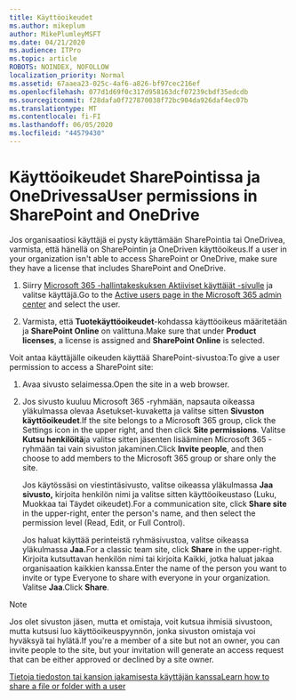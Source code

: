```yaml
---
title: Käyttöoikeudet
ms.author: mikeplum
author: MikePlumleyMSFT
ms.date: 04/21/2020
ms.audience: ITPro
ms.topic: article
ROBOTS: NOINDEX, NOFOLLOW
localization_priority: Normal
ms.assetid: 67aaea23-025c-4af6-a826-bf97cec216ef
ms.openlocfilehash: 077d1d69f0c317d958163dcf07239cbdf35edcdb
ms.sourcegitcommit: f28dafa0f727870038f72bc904da926daf4ec07b
ms.translationtype: MT
ms.contentlocale: fi-FI
ms.lasthandoff: 06/05/2020
ms.locfileid: "44579430"
---
```

# <a name="user-permissions-in-sharepoint-and-onedrive"></a><span data-ttu-id="95a5e-102">Käyttöoikeudet SharePointissa ja OneDrivessa</span><span class="sxs-lookup"><span data-stu-id="95a5e-102">User permissions in SharePoint and OneDrive</span></span>

<span data-ttu-id="95a5e-103">Jos organisaatiosi käyttäjä ei pysty käyttämään SharePointia tai OneDrivea, varmista, että hänellä on SharePointin ja OneDriven käyttöoikeus.</span><span class="sxs-lookup"><span data-stu-id="95a5e-103">If a user in your organization isn't able to access SharePoint or OneDrive, make sure they have a license that includes SharePoint and OneDrive.</span></span> 
  
1. <span data-ttu-id="95a5e-104">Siirry [Microsoft 365 -hallintakeskuksen Aktiiviset käyttäjät -sivulle](https://portal.office.com/adminportal/home#/users) ja valitse käyttäjä.</span><span class="sxs-lookup"><span data-stu-id="95a5e-104">Go to the [Active users page in the Microsoft 365 admin center](https://portal.office.com/adminportal/home#/users) and select the user.</span></span> 
    
2. <span data-ttu-id="95a5e-105">Varmista, että **Tuotekäyttöoikeudet**-kohdassa käyttöoikeus määritetään ja **SharePoint Online** on valittuna.</span><span class="sxs-lookup"><span data-stu-id="95a5e-105">Make sure that under **Product licenses**, a license is assigned and **SharePoint Online** is selected.</span></span> 
    
 <span data-ttu-id="95a5e-106">Voit antaa käyttäjälle oikeuden käyttää SharePoint-sivustoa:</span><span class="sxs-lookup"><span data-stu-id="95a5e-106">To give a user permission to access a SharePoint site:</span></span> 
  
1. <span data-ttu-id="95a5e-107">Avaa sivusto selaimessa.</span><span class="sxs-lookup"><span data-stu-id="95a5e-107">Open the site in a web browser.</span></span>
    
2. <span data-ttu-id="95a5e-108">Jos sivusto kuuluu Microsoft 365 -ryhmään, napsauta oikeassa yläkulmassa olevaa Asetukset-kuvaketta ja valitse sitten **Sivuston käyttöoikeudet**.</span><span class="sxs-lookup"><span data-stu-id="95a5e-108">If the site belongs to a Microsoft 365 group, click the Settings icon in the upper right, and then click **Site permissions**.</span></span> <span data-ttu-id="95a5e-109">Valitse **Kutsu henkilöitä**ja valitse sitten jäsenten lisääminen Microsoft 365 -ryhmään tai vain sivuston jakaminen.</span><span class="sxs-lookup"><span data-stu-id="95a5e-109">Click **Invite people**, and then choose to add members to the Microsoft 365 group or share only the site.</span></span> 
    
    <span data-ttu-id="95a5e-110">Jos käytössäsi on viestintäsivusto, valitse oikeassa yläkulmassa **Jaa sivusto,** kirjoita henkilön nimi ja valitse sitten käyttöoikeustaso (Luku, Muokkaa tai Täydet oikeudet).</span><span class="sxs-lookup"><span data-stu-id="95a5e-110">For a communication site, click **Share site** in the upper-right, enter the person's name, and then select the permission level (Read, Edit, or Full Control).</span></span> 
    
    <span data-ttu-id="95a5e-111">Jos haluat käyttää perinteistä ryhmäsivustoa, valitse oikeassa yläkulmassa **Jaa.**</span><span class="sxs-lookup"><span data-stu-id="95a5e-111">For a classic team site, click **Share** in the upper-right.</span></span> <span data-ttu-id="95a5e-112">Kirjoita kutsuttavan henkilön nimi tai kirjoita Kaikki, jotka haluat jakaa organisaation kaikkien kanssa.</span><span class="sxs-lookup"><span data-stu-id="95a5e-112">Enter the name of the person you want to invite or type Everyone to share with everyone in your organization.</span></span> <span data-ttu-id="95a5e-113">Valitse **Jaa**.</span><span class="sxs-lookup"><span data-stu-id="95a5e-113">Click **Share**.</span></span>
    
> [!NOTE]
> <span data-ttu-id="95a5e-114">Jos olet sivuston jäsen, mutta et omistaja, voit kutsua ihmisiä sivustoon, mutta kutsusi luo käyttöoikeuspyynnön, jonka sivuston omistaja voi hyväksyä tai hylätä.</span><span class="sxs-lookup"><span data-stu-id="95a5e-114">If you're a member of a site but not an owner, you can invite people to the site, but your invitation will generate an access request that can be either approved or declined by a site owner.</span></span> 
  
[<span data-ttu-id="95a5e-115">Tietoja tiedoston tai kansion jakamisesta käyttäjän kanssa</span><span class="sxs-lookup"><span data-stu-id="95a5e-115">Learn how to share a file or folder with a user</span></span>](https://go.microsoft.com/fwlink/?linkid=533408)
  

